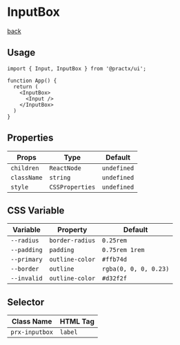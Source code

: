 # InputBox
[back](./index.md)

## Usage
```tsx
import { Input, InputBox } from '@practx/ui';

function App() {
  return (
    <InputBox>
      <Input />
    </InputBox>
  )
}
```

## Properties
| Props       | Type            | Default     |
|-------------|-----------------|-------------|
| `children`  | `ReactNode`     | `undefined` |
| `className` | `string`        | `undefined` |
| `style`     | `CSSProperties` | `undefined` |

## CSS Variable
| Variable    | Property        | Default               |
|-------------|-----------------|-----------------------|
| `--radius`  | `border-radius` | `0.25rem`             |
| `--padding` | `padding`       | `0.75rem 1rem`        |
| `--primary` | `outline-color` | `#ffb74d`             |
| `--border`  | `outline`       | `rgba(0, 0, 0, 0.23)` |
| `--invalid` | `outline-color` | `#d32f2f`             |

## Selector
| Class Name     | HTML Tag |
|----------------|----------|
| `prx-inputbox` | `label`  |

